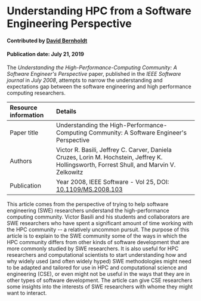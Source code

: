 
# Understanding HPC from a Software Engineering Perspective

#### Contributed by [David Bernholdt](https://github.com/bernhold)

#### Publication date: July 21, 2019

The *Understanding the High-Performance-Computing Community: A Software Engineer's Perspective* paper, published in the *IEEE Software journal* in *July 2008*, attempts to narrow the understanding and expectations gap between the software engineering and high performance computing researchers.

Resource information | Details
:--- | :--- 
Paper title  | Understanding the High-Performance-Computing Community: A Software Engineer's Perspective
Authors | Victor R. Basili, Jeffrey C. Carver, Daniela Cruzes, Lorin M. Hochstein, Jeffrey K. Hollingsworth, Forrest Shull, and Marvin V. Zelkowitz
Publication | Year  2008, IEEE Software - Vol 25, DOI: [10.1109/MS.2008.103](https://doi.org/10.1109/MS.2008.103)


This article comes from the perspective of trying to help software engineering (SWE) researchers understand the high-performance computing community.  Victor Basili and his students and collaborators are SWE researchers who have spent a significant amount of time working with the HPC community -- a relatively uncommon pursuit. The purpose of this article is to explain to the SWE community some of the ways in which the HPC community differs from other kinds of software development that are more commonly studied by SWE researchers.  It is also useful for HPC researchers and computational scientists to start understanding how and why widely used (and often widely hyped) SWE methodologies might need to be adapted and tailored for use in HPC and computational science and engineering (CSE), or even might not be useful in the ways that they are in other types of software development.  The article can give CSE researchers some insights into the interests of SWE researchers with whome they might want to interact.

<!---
Publish: yes
Categories: Collaboration
Topics: Strategies for more effective teams
Level: 2
Prerequisites: defaults
Aggregate: none
--->

